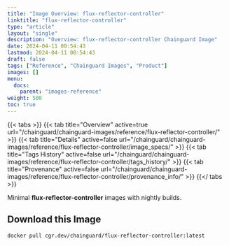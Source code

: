 ```yaml
---
title: "Image Overview: flux-reflector-controller"
linktitle: "flux-reflector-controller"
type: "article"
layout: "single"
description: "Overview: flux-reflector-controller Chainguard Image"
date: 2024-04-11 00:54:43
lastmod: 2024-04-11 00:54:43
draft: false
tags: ["Reference", "Chainguard Images", "Product"]
images: []
menu: 
  docs: 
    parent: "images-reference"
weight: 500
toc: true
---
```


{{< tabs >}}
{{< tab title="Overview" active=true url="/chainguard/chainguard-images/reference/flux-reflector-controller/" >}}
{{< tab title="Details" active=false url="/chainguard/chainguard-images/reference/flux-reflector-controller/image_specs/" >}}
{{< tab title="Tags History" active=false url="/chainguard/chainguard-images/reference/flux-reflector-controller/tags_history/" >}}
{{< tab title="Provenance" active=false url="/chainguard/chainguard-images/reference/flux-reflector-controller/provenance_info/" >}}
{{</ tabs >}}

Minimal **flux-reflector-controller** images with nightly builds.

## Download this Image

```
docker pull cgr.dev/chainguard/flux-reflector-controller:latest
```

